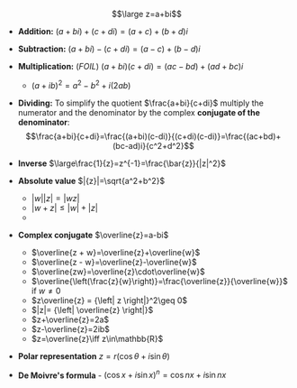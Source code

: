 $$\large z=a+bi$$
- **Addition:** $(a+bi)+(c+di)=(a+c)+(b+d)i$
- **Subtraction:**  $(a+bi)-(c+di)=(a-c)+(b-d)i$
- **Multiplication:** (*FOIL*) $(a+bi)(c+di)=(ac-bd)+(ad+bc)i$
	- $(a+ib)^2=a^2-b^2+i(2ab)$
- **Dividing:** To simplify the quotient $\frac{a+bi}{c+di}$ multiply the numerator and the denominator by the complex **conjugate of the denominator**: $$\frac{a+bi}{c+di}=\frac{(a+bi)(c-di)}{(c+di)(c-di)}=\frac{(ac+bd)+(bc-ad)i}{c^2+d^2}$$ 

- **Inverse** $\large\frac{1}{z}=z^{-1}=\frac{\bar{z}}{|z|^2}$
- **Absolute value** $|{z}|=\sqrt{a^2+b^2}$
	- $|w||z|=|wz|$
	- $|w+z|\leq|w|+|z|$
	- 
- **Complex conjugate** $\overline{z}=a-bi$
	- $\overline{z + w}=\overline{z}+\overline{w}$
	- $\overline{z - w}=\overline{z}-\overline{w}$
	- $\overline{zw}=\overline{z}\cdot\overline{w}$
	- $\overline{\left(\frac{z}{w}\right)}=\frac{\overline{z}}{\overline{w}}$ if $w\neq 0$
	- $z\overline{z} = {\left| z \right|}^2\geq 0$
	- $|z|= {\left|  \overline{z} \right|}$
	- $z+\overline{z}=2a$
	- $z-\overline{z}=2ib$
	- $z=\overline{z}\iff z\in\mathbb{R}$
- **Polar representation** $z=r(\cos\theta+i\sin\theta)$
- **De Moivre's formula** - $\big(\cos x + i \sin x\big)^n = \cos nx + i \sin nx$


